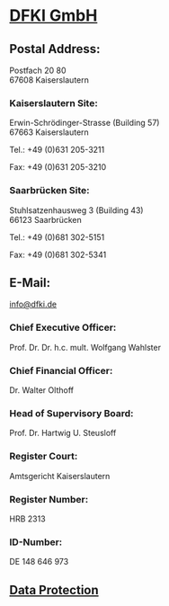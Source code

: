 
# [DFKI GmbH](https://www.dfki.de/web "DFKI Homepage")

## Postal Address:
	
Postfach 20 80  
67608 Kaiserslautern
	

### Kaiserslautern Site:
	
Erwin-Schrödinger-Strasse (Building 57)  
67663 Kaiserslautern
	
Tel.: +49 (0)631 205-3211
	
Fax: +49 (0)631 205-3210


### Saarbrücken Site:
	
Stuhlsatzenhausweg 3 (Building 43)  
66123 Saarbrücken
	
Tel.: +49 (0)681 302-5151
	
Fax: +49 (0)681 302-5341

 
## E-Mail: 
	
info@dfki.de
 

### Chief Executive Officer: 
		
Prof. Dr. Dr. h.c. mult. Wolfgang Wahlster
		
	
### Chief Financial Officer: 
		
Dr. Walter Olthoff
		

### Head of Supervisory Board: 
		
Prof. Dr. Hartwig U. Steusloff

	
### Register Court: 
		
Amtsgericht Kaiserslautern
		
	
### Register Number: 
		
HRB 2313
		

### ID-Number: 
		
DE 148 646 973

## [Data Protection](https://www.dfki.de/web/data-protection-en "DFKI's Data Protection Notice")
